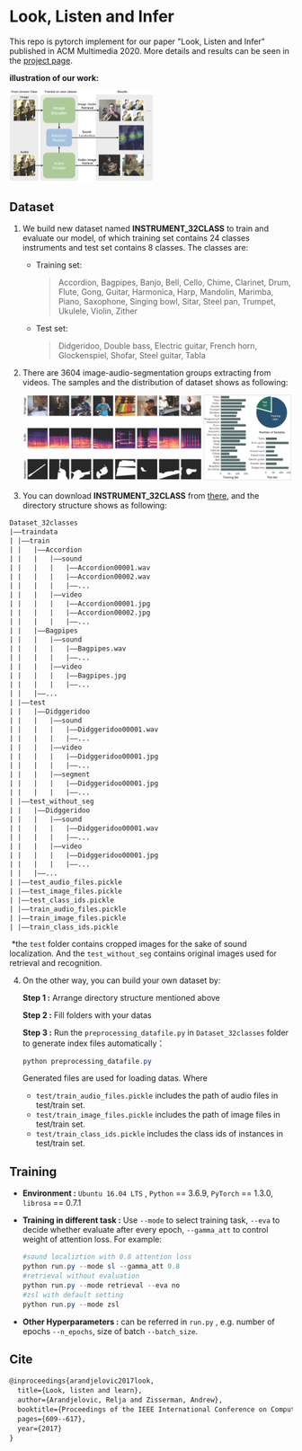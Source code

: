 # Look, Listen and Infer

This repo is pytorch implement for our paper "Look, Listen and Infer" published in ACM Multimedia 2020. More details and results can be seen in the [project page](https://LLINet.github.io).



**illustration of our work:**

<img src=".\img\pipeline.jpg" alt="pipeline" style="zoom:25%;" />



## Dataset

1. We build new dataset named **INSTRUMENT_32CLASS** to train and evaluate our model,  of which training set contains 24 classes instruments and test set contains 8 classes. The classes are:

   + Training set: 

     > Accordion, Bagpipes, Banjo, Bell, Cello, Chime, Clarinet, Drum, Flute, Gong, Guitar, Harmonica, Harp, Mandolin, Marimba, Piano, Saxophone, Singing bowl, Sitar, Steel pan, Trumpet, Ukulele, Violin, Zither

   + Test set:

     > Didgeridoo, Double bass, Electric guitar, French horn, Glockenspiel, Shofar, Steel guitar, Tabla

2. There are 3604 image-audio-segmentation groups extracting from videos. The samples and the distribution of dataset shows as following:

   <img src=".\img\dataset.jpg" alt="dataset" style="zoom:50%;" />

3. You can download **INSTRUMENT_32CLASS** from [there](https://drive.google.com/file/d/1O193VHG5FAmt8XRLyB4bZWyWE-KQoAQn/view?usp=sharing), and the directory structure shows as following:

  ```
  Dataset_32classes
  |——traindata
  |	|——train
  |	|	|——Accordion
  |	|	|	|——sound
  |	|	|	|	|——Accordion00001.wav
  |	|	|	|	|——Accordion00002.wav
  |	|	|	|	|——...
  |	|	|	|——video
  |	|	|	|	|——Accordion00001.jpg
  |	|	|	|	|——Accordion00002.jpg
  |	|	|	|	|——...
  |	|	|——Bagpipes
  |	|	|	|——sound
  |	|	|	|	|——Bagpipes.wav
  |	|	|	|	|——...
  |	|	|	|——video
  |	|	|	|	|——Bagpipes.jpg
  |	|	|	|	|——...
  |	|	|——...
  |	|——test
  |	|	|——Didggeridoo
  |	|	|	|——sound
  |	|	|	|	|——Didggeridoo00001.wav
  |	|	|	|	|——...
  |	|	|	|——video
  |	|	|	|	|——Didggeridoo00001.jpg
  |	|	|	|	|——...
  |	|	|	|——segment
  |	|	|	|	|——Didggeridoo00001.jpg
  |	|	|	|	|——...
  |	|——test_without_seg
  |	|	|——Didggeridoo
  |	|	|	|——sound
  |	|	|	|	|——Didggeridoo00001.wav
  |	|	|	|	|——...
  |	|	|	|——video
  |	|	|	|	|——Didggeridoo00001.jpg
  |	|	|	|	|——...
  |	|	|——...
  |	|——test_audio_files.pickle
  |	|——test_image_files.pickle
  |	|——test_class_ids.pickle
  |	|——train_audio_files.pickle
  |	|——train_image_files.pickle
  |	|——train_class_ids.pickle
  
  ```

​		*the `test` folder contains cropped images for the sake of sound localization. And the `test_without_seg` contains original images used for retrieval and recognition.

4. On the other way, you can build your own dataset by:

   **Step 1 :** Arrange directory structure mentioned above 

   **Step 2 :** Fill folders with your datas

   **Step 3 :** Run the `preprocessing_datafile.py` in `Dataset_32classes` folder to generate index files automatically：

   ```powershell
   python preprocessing_datafile.py
   ```

   Generated files are used for loading datas. Where

   + `test/train_audio_files.pickle` includes the path of audio files in test/train set.
   + `test/train_image_files.pickle` includes the path of image files in test/train set.
   + `test/train_class_ids.pickle` includes the class ids of instances in test/train set.



## **Training**

   + **Environment :** `Ubuntu 16.04 LTS` , `Python` == 3.6.9, `PyTorch` == 1.3.0, `librosa` == 0.7.1

   + **Training in different task :** Use `--mode` to select training task,   `--eva` to decide whether evaluate after every epoch, `--gamma_att` to control weight of attention loss. For example:

     ```powershell
     #sound localiztion with 0.8 attention loss
     python run.py --mode sl --gamma_att 0.8
     #retrieval without evaluation
     python run.py --mode retrieval --eva no
     #zsl with default setting
     python run.py --mode zsl
     ```

   + **Other Hyperparameters :** can be referred in `run.py` , e.g.  number of epochs `--n_epochs`, size of batch `--batch_size`.



## Cite

```latex
@inproceedings{arandjelovic2017look,
  title={Look, listen and learn},
  author={Arandjelovic, Relja and Zisserman, Andrew},
  booktitle={Proceedings of the IEEE International Conference on Computer Vision},
  pages={609--617},
  year={2017}
}
```

